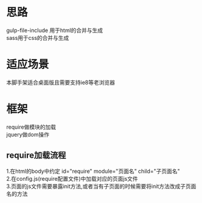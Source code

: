 # 思路
gulp-file-include 用于html的合并与生成  
sass用于css的合并与生成  

# 适应场景
本脚手架适合桌面版且需要支持ie8等老浏览器  

# 框架
require做模块的加载  
jquery做dom操作  

## require加载流程
1.在html的body中约定 id="require" module="页面名" child="子页面名"  
2.在config.js(require配置文件)中加载对应的页面js文件  
3.页面的js文件需要暴露init方法,或者当有子页面的时候需要将init方法改成子页面名的方法  
